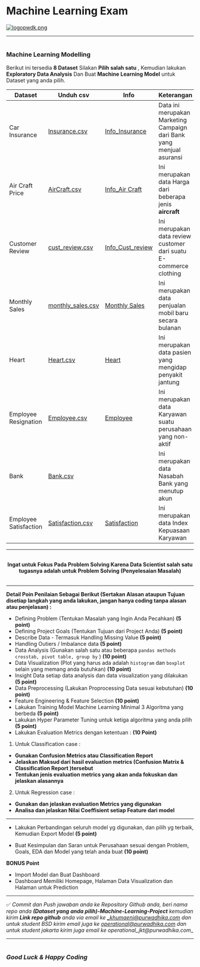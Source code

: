 # Machine Learning Exam



[![logopwdk.png](https://i.postimg.cc/66VC3Rgx/logopwdk.png)](https://postimg.cc/s1XMHB3T)


<hr>


#

### **Machine Learning Modelling**

    
Berikut ini tersedia __8 Dataset__ Silakan __Pilih salah satu__ , Kemudian lakukan __Exploratory Data Analysis__ Dan Buat __Machine Learning Model__ untuk Dataset yang anda pilih.

Dataset|Unduh csv|Info|Keterangan
-----|-----|-----|-----
Car Insurance |[Insurance.csv](./Insurance.csv)|[Info_Insurance](./Insurance.pdf)|Data ini merupakan Marketing Campaign dari Bank yang menjual asuransi
Air Craft Price |[AirCraft.csv](./aircraft.csv)|[Info_Air Craft](./craft.PNG) |Ini merupakan data Harga dari beberapa jenis __aircraft__
Customer Review |[cust_review.csv](./cust_review.csv)|[Info_Cust_review](./cust_review.PNG) |Ini merupakan data review customer dari suatu E-commerce clothing
Monthly Sales |[monthly_sales.csv](./monthly_sales.csv)|[Monthly Sales](./monthly_sales.PNG)|Ini merupakan data penjualan mobil baru secara bulanan
Heart |[Heart.csv](./heart.csv)|[Heart](./heart.PNG)|Ini merupakan data pasien yang mengidap penyakit jantung
Employee Resignation |[Employee.csv](./employee.csv)|[Employee](./employee.PNG)|Ini merupakan data Karyawan suatu perusahaan yang non-aktif
Bank |[Bank.csv](./bank.csv)||Ini merupakan data Nasabah Bank yang menutup akun
Employee Satisfaction |[Satisfaction.csv](./satisfaction.csv)|[Satisfaction](./satisfaction.PNG)|Ini merupakan data Index Kepuasaan Karyawan

<hr>
<br>
 <center><b>Ingat untuk Fokus Pada Problem Solving Karena Data Scientist salah satu tugasnya adalah untuk Problem Solving (Penyelesaian Masalah)</b></center> 
 <br>
 <hr>
 
 
 __Detail Poin Penilaian Sebagai Berikut (Sertakan Alasan ataupun Tujuan disetiap langkah yang anda lakukan, jangan hanya coding tanpa alasan atau penjelasan) :__
 
 
 - Defining Problem (Tentukan Masalah yang Ingin Anda Pecahkan) **(5 point)**
 - Defining Project Goals (Tentukan Tujuan dari Project Anda) **(5 point)**
 - Describe Data - Termasuk Handling Missing Value **(5 point)**
 - Handling Outiers / Imbalance data **(5 point)**
 - Data Analysis (Gunakan salah satu atau beberapa `pandas methods` `crosstab, pivot table, group by` ) **(10 point)**
 - Data Visualization (Plot yang harus ada adalah `histogram` dan `boxplot` selain yang memang anda butuhkan) **(10 point)**
 - Insight Data setiap data analysis dan data visualization yang dilakukan **(5 point)**
 - Data Preprocessing (Lakukan Proprocessing Data sesuai kebutuhan) **(10 point)**
 - Feature Engineering & Feature Selection **(10 point)**
 - Lakukan Training Model Machine Learning Minimal 3 Algoritma yang berbeda **(5 point)**
 - Lakukan Hyper Parameter Tuning untuk ketiga algoritma yang anda pilih **(5 point)**
 - Lakukan Evaluation Metrics dengan ketentuan : **(10 Point)**
 
 
 1. Untuk Classification case : 
 - **Gunakan Confusion Metrics atau Classification Report**
 - **Jelaskan Maksud dari hasil evaluation metrics (Confusion Matrix & Classification Report )tersebut**
 - **Tentukan jenis evaluation metrics yang akan anda fokuskan dan jelaskan alasannya**
     
 2. Untuk Regression case :
 - **Gunakan dan jelaskan evaluation Metrics yang digunakan**
 - **Analisa dan jelaskan Nilai Coeffisient setiap Feature dari model**
 
 <hr>
 
 - Lakukan Perbandingan seluruh model yg digunakan, dan pilih yg terbaik, Kemudian Export Model **(5 point)**
 
 - Buat Kesimpulan dan Saran untuk Perusahaan sesuai dengan Problem, Goals, EDA dan Model yang telah anda buat **(10 point)**
 
 __BONUS Point__
 - Import Model dan Buat Dashboard
 - Dashboard Memiliki Homepage, Halaman Data Visualization dan Halaman untuk Prediction



<hr>


✅ _Commit dan Push jawaban anda ke Repository Github anda, beri nama repo anda __(Dataset yang anda pilih)-Machine-Learning-Project__ kemudian kirim __Link repo github__ anda  via email ke _khumaeni@purwadhika.com dan untuk student BSD kirim email juga ke operational@purwadhika.com dan untuk student jakarta kirim juga email ke operational_jkt@purwadhika.com__
    
    



<hr>



































#

### *__Good Luck & Happy Coding__* 

